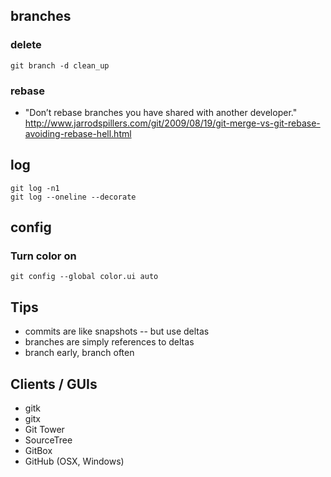 ## branches

### delete

```
git branch -d clean_up
```

### rebase

* "Don’t rebase branches you have shared with another developer." http://www.jarrodspillers.com/git/2009/08/19/git-merge-vs-git-rebase-avoiding-rebase-hell.html

## log

```
git log -n1
git log --oneline --decorate
```

## config

### Turn color on

```
git config --global color.ui auto
````

## Tips

* commits are like snapshots -- but use deltas
* branches are simply references to deltas
* branch early, branch often

## Clients / GUIs

* gitk
* gitx
* Git Tower
* SourceTree
* GitBox
* GitHub (OSX, Windows)